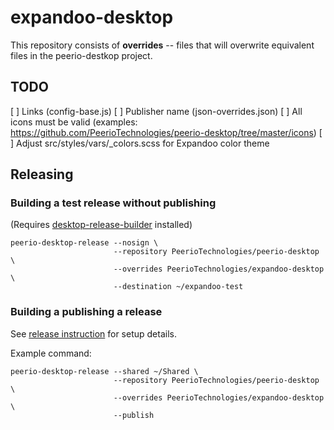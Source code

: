 # expandoo-desktop

This repository consists of **overrides** -- files that will overwrite
equivalent files in the peerio-destkop project.


## TODO

[ ] Links (config-base.js)
[ ] Publisher name (json-overrides.json)
[ ] All icons must be valid (examples: https://github.com/PeerioTechnologies/peerio-desktop/tree/master/icons)
[ ] Adjust src/styles/vars/_colors.scss for Expandoo color theme


## Releasing

### Building a test release without publishing

(Requires [desktop-release-builder](https://github.com/PeerioTechnologies/desktop-release-builder) installed)

```
peerio-desktop-release --nosign \
                       --repository PeerioTechnologies/peerio-desktop \
                       --overrides PeerioTechnologies/expandoo-desktop \
                       --destination ~/expandoo-test
```

### Building a publishing a release


See [release instruction](https://github.com/PeerioTechnologies/desktop-release-builder) for setup details.

Example command:

```
peerio-desktop-release --shared ~/Shared \
                       --repository PeerioTechnologies/peerio-desktop \
                       --overrides PeerioTechnologies/expandoo-desktop \
                       --publish
```
